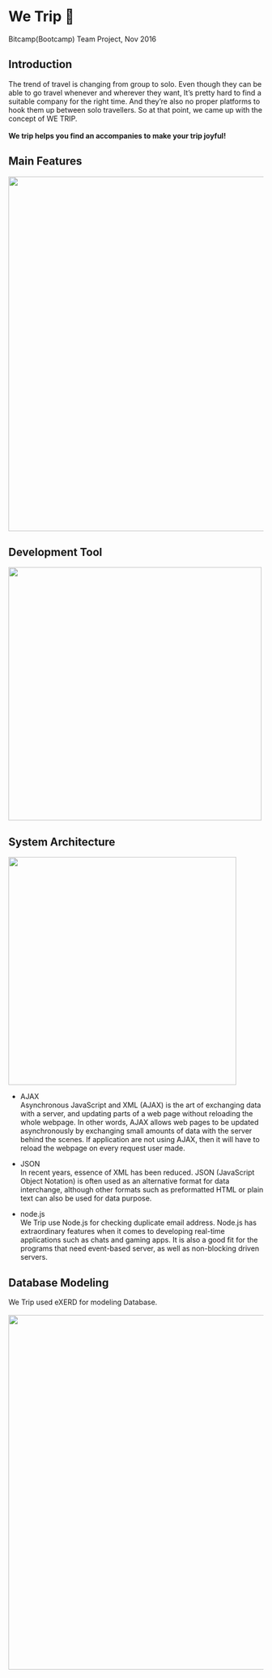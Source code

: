 # We Trip :two_women_holding_hands:
Bitcamp(Bootcamp) Team Project, Nov 2016

## Introduction
The trend of travel is changing from group to solo. Even though they can be able to go travel whenever and wherever they want, It’s pretty hard to find a suitable company for the right time. And they’re also no proper platforms to hook them up between solo travellers. So at that point, we came up with the concept of WE TRIP.
<br><br>
**We trip helps you find an accompanies to make your trip joyful!**


## Main Features
<img src=https://user-images.githubusercontent.com/21251967/50376063-9e2c1800-05ff-11e9-9e49-6e6864ad81b7.png width="700px">


## Development Tool
<img src=https://user-images.githubusercontent.com/21251967/50376460-dbdf6f80-0604-11e9-95ce-b85d3a2318d4.png width="500px">


## System Architecture
<img src=https://user-images.githubusercontent.com/21251967/50376553-375e2d00-0606-11e9-8228-6288b93131e6.png width="450px">

- AJAX<br>
Asynchronous JavaScript and XML (AJAX) is the art of exchanging data with a server, and updating parts of a web page without reloading the whole webpage. In other words, AJAX allows web pages to be updated asynchronously by exchanging small amounts of data with the server behind the scenes. If application are not using AJAX, then it will have to reload the webpage on every request user made.

- JSON<br>
In recent years, essence of XML has been reduced. JSON (JavaScript Object Notation) is often used as an alternative format for data interchange, although other formats such as preformatted HTML or plain text can also be used for data purpose.

- node.js<br>
We Trip use Node.js for checking duplicate email address.
Node.js has extraordinary features when it comes to developing real-time applications such as chats and gaming apps. It is also a good fit for the programs that need event-based server, as well as non-blocking driven servers.


## Database Modeling
We Trip used eXERD for modeling Database. <br><br>
<img src=https://user-images.githubusercontent.com/21251967/50378827-195af180-0633-11e9-994b-29d801c4f794.png width="700px">
